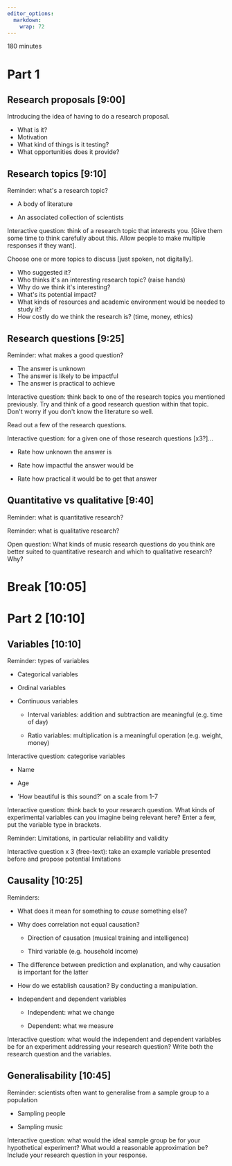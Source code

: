 ```yaml
---
editor_options: 
  markdown: 
    wrap: 72
---
```


180 minutes

# Part 1

## Research proposals \[9:00\]

Introducing the idea of having to do a research proposal.

-   What is it?
-   Motivation
-   What kind of things is it testing?
-   What opportunities does it provide?

## Research topics \[9:10\]

Reminder: what's a research topic?

-   A body of literature

-   An associated collection of scientists

Interactive question: think of a research topic that interests you.
\[Give them some time to think carefully about this. Allow people to
make multiple responses if they want\].

Choose one or more topics to discuss \[just spoken, not digitally\].

-   Who suggested it?
-   Who thinks it's an interesting research topic? (raise hands)
-   Why do we think it's interesting?
-   What's its potential impact?
-   What kinds of resources and academic environment would be needed to
    study it?
-   How costly do we think the research is? (time, money, ethics)

## Research questions \[9:25\]

Reminder: what makes a good question?

-   The answer is unknown
-   The answer is likely to be impactful
-   The answer is practical to achieve

Interactive question: think back to one of the research topics you
mentioned previously. Try and think of a good research question within
that topic. Don't worry if you don't know the literature so well.

Read out a few of the research questions.

Interactive question: for a given one of those research questions
\[x3?\]...

-   Rate how unknown the answer is

-   Rate how impactful the answer would be

-   Rate how practical it would be to get that answer

## Quantitative vs qualitative \[9:40\]

Reminder: what is quantitative research?

Reminder: what is qualitative research?

Open question: What kinds of music research questions do you think are
better suited to quantitative research and which to qualitative
research? Why?

# Break \[10:05\]

# Part 2 \[10:10\]

## Variables \[10:10\]

Reminder: types of variables

-   Categorical variables

-   Ordinal variables

-   Continuous variables

    -   Interval variables: addition and subtraction are meaningful
        (e.g. time of day)

    -   Ratio variables: multiplication is a meaningful operation (e.g.
        weight, money)

Interactive question: categorise variables

-   Name

-   Age

-   'How beautiful is this sound?' on a scale from 1-7

Interactive question: think back to your research question. What kinds
of experimental variables can you imagine being relevant here? Enter a
few, put the variable type in brackets.

Reminder: Limitations, in particular reliability and validity

Interactive question x 3 (free-text): take an example variable presented
before and propose potential limitations

## Causality \[10:25\]

Reminders:

-   What does it mean for something to *cause* something else?

-   Why does correlation not equal causation?

    -   Direction of causation (musical training and intelligence)

    -   Third variable (e.g. household income)

-   The difference between prediction and explanation, and why causation
    is important for the latter

-   How do we establish causation? By conducting a manipulation.

-   Independent and dependent variables

    -   Independent: what we change

    -   Dependent: what we measure

Interactive question: what would the independent and dependent variables
be for an experiment addressing your research question? Write both the
research question and the variables.

## Generalisability \[10:45\]

Reminder: scientists often want to generalise from a sample group to a
population

-   Sampling people

-   Sampling music

Interactive question: what would the ideal sample group be for your
hypothetical experiment? What would a reasonable approximation be?
Include your research question in your response.

